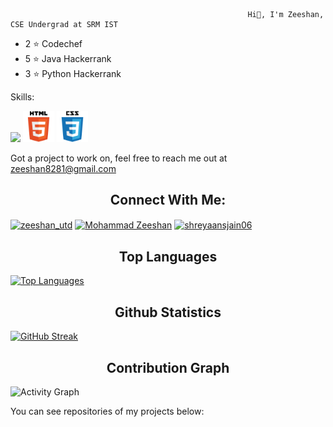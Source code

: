                                                          Hi👋, I'm Zeeshan, CSE Undergrad at SRM IST 

- 2 ⭐ Codechef
- 5 ⭐ Java Hackerrank
- 3 ⭐ Python Hackerrank

Skills:


 
  <img height="50" src="https://upload.wikimedia.org/wikipedia/en/3/30/Java_programming_language_logo.svg">
  <img height="50" src="https://raw.githubusercontent.com/devicons/devicon/master/icons/html5/html5-original-wordmark.svg">
  <img height="50" src="https://raw.githubusercontent.com/devicons/devicon/master/icons/css3/css3-original-wordmark.svg">

Got a project to work on, feel free to reach me out at zeeshan8281@gmail.com

<h2 align="center">Connect With Me: </h2>
 

</a>
  <a href="https://twitter.com/zeeshan_utd" target="blank"
    ><img
      align="center"
      src="https://raw.githubusercontent.com/rahuldkjain/github-profile-readme-generator/master/src/images/icons/Social/twitter.svg"
      alt="zeeshan_utd"
      height="30"
      width="40"
  /></a>
  <a href="https://www.linkedin.com/in/mohammad-zeeshan-jawed-bab51a1a6/" target="blank"
    ><img
      align="center"
      src="https://raw.githubusercontent.com/rahuldkjain/github-profile-readme-generator/master/src/images/icons/Social/linked-in-alt.svg"
      alt="Mohammad Zeeshan"
      height="30"
      width="40"
  /></a>
  <a href="https://instagram.com/zeeshansig" target="blank"
    ><img
      align="center"
      src="https://raw.githubusercontent.com/rahuldkjain/github-profile-readme-generator/master/src/images/icons/Social/instagram.svg"
      alt="shreyaansjain06"
      height="30"
      width="40"
  /></a>
  
</p>

<h2 align="center">Top Languages </h2>

[![Top Languages](https://github-readme-stats.vercel.app/api/top-langs/?username=zeeshan8281&layout=compact)](https://github.com/zeeshan8281/github-readme-stats)

<h2 align="center">Github Statistics </h2>

[![GitHub Streak](http://github-readme-streak-stats.herokuapp.com?user=zeeshan8281&theme=vision-friendly-dark&date_format=M%20j%5B%2C%20Y%5D)](https://git.io/streak-stats)

<h2 align="center">Contribution Graph </h2>

![Activity Graph](https://activity-graph.herokuapp.com/graph?username=zeeshan8281&theme=react-dark)


You can see repositories of my projects below:

<!---
zeeshan8281/zeeshan8281 is a ✨ special ✨ repository because its `README.md` (this file) appears on your GitHub profile.
You can click the Preview link to take a look at your changes.
--->
